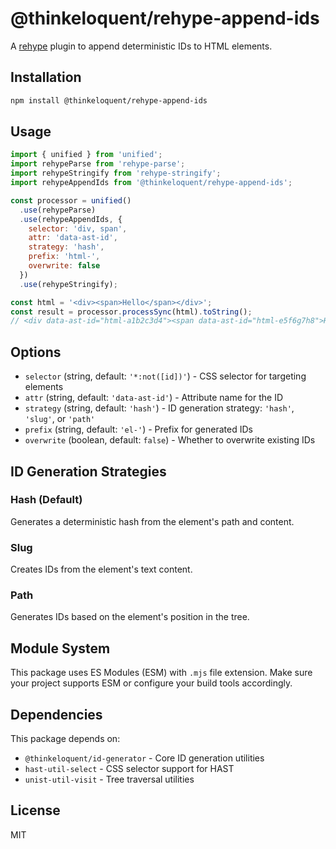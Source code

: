 # @thinkeloquent/rehype-append-ids

A [rehype](https://github.com/rehypejs/rehype) plugin to append deterministic IDs to HTML elements.

## Installation

```bash
npm install @thinkeloquent/rehype-append-ids
```

## Usage

```javascript
import { unified } from 'unified';
import rehypeParse from 'rehype-parse';
import rehypeStringify from 'rehype-stringify';
import rehypeAppendIds from '@thinkeloquent/rehype-append-ids';

const processor = unified()
  .use(rehypeParse)
  .use(rehypeAppendIds, {
    selector: 'div, span',
    attr: 'data-ast-id',
    strategy: 'hash',
    prefix: 'html-',
    overwrite: false
  })
  .use(rehypeStringify);

const html = '<div><span>Hello</span></div>';
const result = processor.processSync(html).toString();
// <div data-ast-id="html-a1b2c3d4"><span data-ast-id="html-e5f6g7h8">Hello</span></div>
```

## Options

- `selector` (string, default: `'*:not([id])'`) - CSS selector for targeting elements
- `attr` (string, default: `'data-ast-id'`) - Attribute name for the ID
- `strategy` (string, default: `'hash'`) - ID generation strategy: `'hash'`, `'slug'`, or `'path'`
- `prefix` (string, default: `'el-'`) - Prefix for generated IDs
- `overwrite` (boolean, default: `false`) - Whether to overwrite existing IDs

## ID Generation Strategies

### Hash (Default)
Generates a deterministic hash from the element's path and content.

### Slug
Creates IDs from the element's text content.

### Path
Generates IDs based on the element's position in the tree.

## Module System

This package uses ES Modules (ESM) with `.mjs` file extension. Make sure your project supports ESM or configure your build tools accordingly.

## Dependencies

This package depends on:
- `@thinkeloquent/id-generator` - Core ID generation utilities
- `hast-util-select` - CSS selector support for HAST
- `unist-util-visit` - Tree traversal utilities

## License

MIT